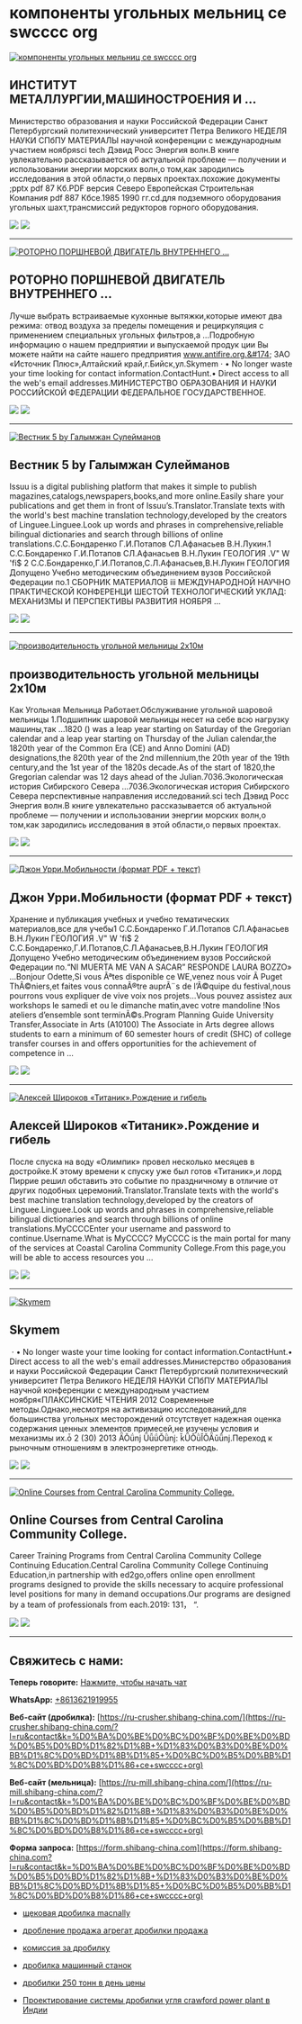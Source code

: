 # компоненты угольных мельниц ce swcccc org

<a href="https://swt.shibang-china.com/?l=ru&img&k=%D0%BA%D0%BE%D0%BC%D0%BF%D0%BE%D0%BD%D0%B5%D0%BD%D1%82%D1%8B+%D1%83%D0%B3%D0%BE%D0%BB%D1%8C%D0%BD%D1%8B%D1%85+%D0%BC%D0%B5%D0%BB%D1%8C%D0%BD%D0%B8%D1%86+ce+swcccc+org" target="_blank">![компоненты угольных мельниц ce swcccc org](http://static.shibang-china.com/all-800x300/1053.jpg)</a>

## ИНСТИТУТ МЕТАЛЛУРГИИ,МАШИНОСТРОЕНИЯ И …
Министерство образования и науки Российской Федерации Санкт Петербургский политехнический университет Петра Великого НЕДЕЛЯ НАУКИ СПбПУ МАТЕРИАЛЫ научной конференции с международным участием ноябряsci tech Дэвид Росс Энергия волн.В книге увлекательно рассказывается об актуальной проблеме — получении и использовании энергии морских волн,о том,как зародились исследования в этой области,о первых проектах.похожие документы ;pptx pdf 87 Кб.PDF версия Северо Европейская Строительная Компания pdf 887 Кбce.1985 1990 гг.cd.для подземного оборудования угольных шахт,трансмиссий редукторов горного оборудования.


<a href="https://whatsapp.shibangsoft.com/WhatsApp.php" target="_blank" title="WhatsApp">![](http://static.shibang-china.com/icon/whatsapp.png)</a> <a href="https://swt.shibang-china.com/?l=ru&icon&k=%D0%BA%D0%BE%D0%BC%D0%BF%D0%BE%D0%BD%D0%B5%D0%BD%D1%82%D1%8B+%D1%83%D0%B3%D0%BE%D0%BB%D1%8C%D0%BD%D1%8B%D1%85+%D0%BC%D0%B5%D0%BB%D1%8C%D0%BD%D0%B8%D1%86+ce+swcccc+org" target="_blank">![](http://static.shibang-china.com/icon/chat-ru.png)</a>

---

<a href="https://swt.shibang-china.com/?l=ru&img&k=%D0%BA%D0%BE%D0%BC%D0%BF%D0%BE%D0%BD%D0%B5%D0%BD%D1%82%D1%8B+%D1%83%D0%B3%D0%BE%D0%BB%D1%8C%D0%BD%D1%8B%D1%85+%D0%BC%D0%B5%D0%BB%D1%8C%D0%BD%D0%B8%D1%86+ce+swcccc+org" target="_blank">![РОТОРНО ПОРШНЕВОЙ ДВИГАТЕЛЬ ВНУТРЕННЕГО …](http://static.shibang-china.com/all-800x300/389.jpg)</a>

## РОТОРНО ПОРШНЕВОЙ ДВИГАТЕЛЬ ВНУТРЕННЕГО …
Лучше выбрать встраиваемые кухонные вытяжки,которые имеют два режима: отвод воздуха за пределы помещения и рециркуляция с применением специальных угольных фильтров,а …Подробную информацию о нашем предприятии и выпускаемой продук ции Вы можете найти на сайте нашего предприятия www.antifire.org.&#174; ЗАО &#171;Источник Плюс&#187;,Алтайский край,г.Бийск,ул.Skymem&nbsp;&#0183;&#32;• No longer waste your time looking for contact information.ContactHunt.• Direct access to all the web's email addresses.МИНИСТЕРСТВО ОБРАЗОВАНИЯ И НАУКИ РОССИЙСКОЙ ФЕДЕРАЦИИ ФЕДЕРАЛЬНОЕ ГОСУДАРСТВЕННОЕ.


<a href="https://whatsapp.shibangsoft.com/WhatsApp.php" target="_blank" title="WhatsApp">![](http://static.shibang-china.com/icon/whatsapp.png)</a> <a href="https://swt.shibang-china.com/?l=ru&icon&k=%D0%BA%D0%BE%D0%BC%D0%BF%D0%BE%D0%BD%D0%B5%D0%BD%D1%82%D1%8B+%D1%83%D0%B3%D0%BE%D0%BB%D1%8C%D0%BD%D1%8B%D1%85+%D0%BC%D0%B5%D0%BB%D1%8C%D0%BD%D0%B8%D1%86+ce+swcccc+org" target="_blank">![](http://static.shibang-china.com/icon/chat-ru.png)</a>

---

<a href="https://swt.shibang-china.com/?l=ru&img&k=%D0%BA%D0%BE%D0%BC%D0%BF%D0%BE%D0%BD%D0%B5%D0%BD%D1%82%D1%8B+%D1%83%D0%B3%D0%BE%D0%BB%D1%8C%D0%BD%D1%8B%D1%85+%D0%BC%D0%B5%D0%BB%D1%8C%D0%BD%D0%B8%D1%86+ce+swcccc+org" target="_blank">![Вестник 5 by Галымжан Сулейманов](http://static.shibang-china.com/all-800x300/978.jpg)</a>

## Вестник 5 by Галымжан Сулейманов
Issuu is a digital publishing platform that makes it simple to publish magazines,catalogs,newspapers,books,and more online.Easily share your publications and get them in front of Issuu’s.Translator.Translate texts with the world's best machine translation technology,developed by the creators of Linguee.Linguee.Look up words and phrases in comprehensive,reliable bilingual dictionaries and search through billions of online translations.С.С.Бондаренко Г.И.Потапов СЛ.Афанасьев В.Н.Лукин.1 С.С.Бондаренко Г.И.Потапов СЛ.Афанасьев В.Н.Лукин ГЕОЛОГИЯ .V&quot; W 'fi$ 2 С.С.Бондаренко,Г.И.Потапов,С.Л.Афанасьев,В.Н.Лукин ГЕОЛОГИЯ Допущено Учебно методическим объединением вузов Российской Федерации по.1 СБОРНИК МАТЕРИАЛОВ iii МЕЖДУНАРОДНОЙ НАУЧНО ПРАКТИЧЕСКОЙ КОНФЕРЕНЦИ ШЕСТОЙ ТЕХНОЛОГИЧЕСКИЙ УКЛАД: МЕХАНИЗМЫ И ПЕРСПЕКТИВЫ РАЗВИТИЯ НОЯБРЯ …


<a href="https://whatsapp.shibangsoft.com/WhatsApp.php" target="_blank" title="WhatsApp">![](http://static.shibang-china.com/icon/whatsapp.png)</a> <a href="https://swt.shibang-china.com/?l=ru&icon&k=%D0%BA%D0%BE%D0%BC%D0%BF%D0%BE%D0%BD%D0%B5%D0%BD%D1%82%D1%8B+%D1%83%D0%B3%D0%BE%D0%BB%D1%8C%D0%BD%D1%8B%D1%85+%D0%BC%D0%B5%D0%BB%D1%8C%D0%BD%D0%B8%D1%86+ce+swcccc+org" target="_blank">![](http://static.shibang-china.com/icon/chat-ru.png)</a>

---

<a href="https://swt.shibang-china.com/?l=ru&img&k=%D0%BA%D0%BE%D0%BC%D0%BF%D0%BE%D0%BD%D0%B5%D0%BD%D1%82%D1%8B+%D1%83%D0%B3%D0%BE%D0%BB%D1%8C%D0%BD%D1%8B%D1%85+%D0%BC%D0%B5%D0%BB%D1%8C%D0%BD%D0%B8%D1%86+ce+swcccc+org" target="_blank">![производительность угольной мельницы 2х10м](http://static.shibang-china.com/all-800x300/946.jpg)</a>

## производительность угольной мельницы 2х10м
Как Угольная Мельница Работает.Обслуживание угольной шаровой мельницы 1.Подшипник шаровой мельницы несет на себе всю нагрузку машины,так …1820 () was a leap year starting on Saturday of the Gregorian calendar and a leap year starting on Thursday of the Julian calendar,the 1820th year of the Common Era (CE) and Anno Domini (AD) designations,the 820th year of the 2nd millennium,the 20th year of the 19th century,and the 1st year of the 1820s decade.As of the start of 1820,the Gregorian calendar was 12 days ahead of the Julian.7036.Экологическая история Сибирского Севера …7036.Экологическая история Сибирского Севера перспективные направления исследований.sci tech Дэвид Росс Энергия волн.В книге увлекательно рассказывается об актуальной проблеме — получении и использовании энергии морских волн,о том,как зародились исследования в этой области,о первых проектах.


<a href="https://whatsapp.shibangsoft.com/WhatsApp.php" target="_blank" title="WhatsApp">![](http://static.shibang-china.com/icon/whatsapp.png)</a> <a href="https://swt.shibang-china.com/?l=ru&icon&k=%D0%BA%D0%BE%D0%BC%D0%BF%D0%BE%D0%BD%D0%B5%D0%BD%D1%82%D1%8B+%D1%83%D0%B3%D0%BE%D0%BB%D1%8C%D0%BD%D1%8B%D1%85+%D0%BC%D0%B5%D0%BB%D1%8C%D0%BD%D0%B8%D1%86+ce+swcccc+org" target="_blank">![](http://static.shibang-china.com/icon/chat-ru.png)</a>

---

<a href="https://swt.shibang-china.com/?l=ru&img&k=%D0%BA%D0%BE%D0%BC%D0%BF%D0%BE%D0%BD%D0%B5%D0%BD%D1%82%D1%8B+%D1%83%D0%B3%D0%BE%D0%BB%D1%8C%D0%BD%D1%8B%D1%85+%D0%BC%D0%B5%D0%BB%D1%8C%D0%BD%D0%B8%D1%86+ce+swcccc+org" target="_blank">![Джон Урри.Мобильности (формат PDF + текст)](http://static.shibang-china.com/all-800x300/617.jpg)</a>

## Джон Урри.Мобильности (формат PDF + текст)
Хранение и публикация учебных и учебно тематических материалов,все для учебы1 С.С.Бондаренко Г.И.Потапов СЛ.Афанасьев В.Н.Лукин ГЕОЛОГИЯ .V&quot; W 'fi$ 2 С.С.Бондаренко,Г.И.Потапов,С.Л.Афанасьев,В.Н.Лукин ГЕОЛОГИЯ Допущено Учебно методическим объединением вузов Российской Федерации по.“NI MUERTA ME VAN A SACAR” RESPONDE LAURA BOZZO&#187; …Bonjour Odette,Si vous &#195;&#170;tes disponible ce WE,venez nous voir &#195; Puget Th&#195;&#169;niers,et faites vous conna&#195;&#174;tre aupr&#195;&#168;s de l’&#195;&#169;quipe du festival,nous pourrons vous expliquer de vive voix nos projets…Vous pouvez assistez aux workshops le samedi et ou le dimanche matin,avec votre mandoline !Nos ateliers d’ensemble sont termin&#195;&#169;s.Program Planning Guide University Transfer,Associate in Arts (A10100) The Associate in Arts degree allows students to earn a minimum of 60 semester hours of credit (SHC) of college transfer courses in and offers opportunities for the achievement of competence in …


<a href="https://whatsapp.shibangsoft.com/WhatsApp.php" target="_blank" title="WhatsApp">![](http://static.shibang-china.com/icon/whatsapp.png)</a> <a href="https://swt.shibang-china.com/?l=ru&icon&k=%D0%BA%D0%BE%D0%BC%D0%BF%D0%BE%D0%BD%D0%B5%D0%BD%D1%82%D1%8B+%D1%83%D0%B3%D0%BE%D0%BB%D1%8C%D0%BD%D1%8B%D1%85+%D0%BC%D0%B5%D0%BB%D1%8C%D0%BD%D0%B8%D1%86+ce+swcccc+org" target="_blank">![](http://static.shibang-china.com/icon/chat-ru.png)</a>

---

<a href="https://swt.shibang-china.com/?l=ru&img&k=%D0%BA%D0%BE%D0%BC%D0%BF%D0%BE%D0%BD%D0%B5%D0%BD%D1%82%D1%8B+%D1%83%D0%B3%D0%BE%D0%BB%D1%8C%D0%BD%D1%8B%D1%85+%D0%BC%D0%B5%D0%BB%D1%8C%D0%BD%D0%B8%D1%86+ce+swcccc+org" target="_blank">![Алексей Широков &#171;Титаник&#187;.Рождение и гибель](http://static.shibang-china.com/all-800x300/442.jpg)</a>

## Алексей Широков &#171;Титаник&#187;.Рождение и гибель
После спуска на воду &#171;Олимпик&#187; провел несколько месяцев в достройке.К этому времени к спуску уже был готов &#171;Титаник&#187;,и лорд Пиррие решил обставить это событие по праздничному в отличие от других подобных церемоний.Translator.Translate texts with the world's best machine translation technology,developed by the creators of Linguee.Linguee.Look up words and phrases in comprehensive,reliable bilingual dictionaries and search through billions of online translations.MyCCCCEnter your username and password to continue.Username.What is MyCCCC? MyCCCC is the main portal for many of the services at Coastal Carolina Community College.From this page,you will be able to access resources you …


<a href="https://whatsapp.shibangsoft.com/WhatsApp.php" target="_blank" title="WhatsApp">![](http://static.shibang-china.com/icon/whatsapp.png)</a> <a href="https://swt.shibang-china.com/?l=ru&icon&k=%D0%BA%D0%BE%D0%BC%D0%BF%D0%BE%D0%BD%D0%B5%D0%BD%D1%82%D1%8B+%D1%83%D0%B3%D0%BE%D0%BB%D1%8C%D0%BD%D1%8B%D1%85+%D0%BC%D0%B5%D0%BB%D1%8C%D0%BD%D0%B8%D1%86+ce+swcccc+org" target="_blank">![](http://static.shibang-china.com/icon/chat-ru.png)</a>

---

<a href="https://swt.shibang-china.com/?l=ru&img&k=%D0%BA%D0%BE%D0%BC%D0%BF%D0%BE%D0%BD%D0%B5%D0%BD%D1%82%D1%8B+%D1%83%D0%B3%D0%BE%D0%BB%D1%8C%D0%BD%D1%8B%D1%85+%D0%BC%D0%B5%D0%BB%D1%8C%D0%BD%D0%B8%D1%86+ce+swcccc+org" target="_blank">![Skymem](http://static.shibang-china.com/all-800x300/1244.jpg)</a>

## Skymem
&nbsp;&#0183;&#32;• No longer waste your time looking for contact information.ContactHunt.• Direct access to all the web's email addresses.Министерство образования и науки Российской Федерации Санкт Петербургский политехнический университет Петра Великого НЕДЕЛЯ НАУКИ СПбПУ МАТЕРИАЛЫ научной конференции с международным участием ноября&#171;ПЛАКСИНСКИЕ ЧТЕНИЯ 2012 Современные методы.Однако,несмотря на активизацию исследований,для большинства угольных месторождений отсутствует надежная оценка содержания ценных элементов примесей,не изучены условия и механизмы их.ȱ 2 (30) 2013 ǞǑǘǌ ǙǚǘǑǜǌ: ǩǙǑǜǏǑǞǔǖǌ.Переход к рыночным отношениям в электроэнергетике отнюдь.


<a href="https://whatsapp.shibangsoft.com/WhatsApp.php" target="_blank" title="WhatsApp">![](http://static.shibang-china.com/icon/whatsapp.png)</a> <a href="https://swt.shibang-china.com/?l=ru&icon&k=%D0%BA%D0%BE%D0%BC%D0%BF%D0%BE%D0%BD%D0%B5%D0%BD%D1%82%D1%8B+%D1%83%D0%B3%D0%BE%D0%BB%D1%8C%D0%BD%D1%8B%D1%85+%D0%BC%D0%B5%D0%BB%D1%8C%D0%BD%D0%B8%D1%86+ce+swcccc+org" target="_blank">![](http://static.shibang-china.com/icon/chat-ru.png)</a>

---

<a href="https://swt.shibang-china.com/?l=ru&img&k=%D0%BA%D0%BE%D0%BC%D0%BF%D0%BE%D0%BD%D0%B5%D0%BD%D1%82%D1%8B+%D1%83%D0%B3%D0%BE%D0%BB%D1%8C%D0%BD%D1%8B%D1%85+%D0%BC%D0%B5%D0%BB%D1%8C%D0%BD%D0%B8%D1%86+ce+swcccc+org" target="_blank">![Online Courses from Central Carolina Community College.](http://static.shibang-china.com/all-800x300/999.jpg)</a>

## Online Courses from Central Carolina Community College.
Career Training Programs from Central Carolina Community College Continuing Education.Central Carolina Community College Continuing Education,in partnership with ed2go,offers online open enrollment programs designed to provide the skills necessary to acquire professional level positions for many in demand occupations.Our programs are designed by a team of professionals from each.2019: 131， “.

<a href="https://whatsapp.shibangsoft.com/WhatsApp.php" target="_blank" title="WhatsApp">![](http://static.shibang-china.com/icon/whatsapp.png)</a> <a href="https://swt.shibang-china.com/?l=ru&icon&k=%D0%BA%D0%BE%D0%BC%D0%BF%D0%BE%D0%BD%D0%B5%D0%BD%D1%82%D1%8B+%D1%83%D0%B3%D0%BE%D0%BB%D1%8C%D0%BD%D1%8B%D1%85+%D0%BC%D0%B5%D0%BB%D1%8C%D0%BD%D0%B8%D1%86+ce+swcccc+org" target="_blank">![](http://static.shibang-china.com/icon/chat-ru.png)</a>

---
## Свяжитесь с нами:

**Теперь говорите:** [Нажмите, чтобы начать чат](https://swt.shibang-china.com?l=ru&contact&k=%D0%BA%D0%BE%D0%BC%D0%BF%D0%BE%D0%BD%D0%B5%D0%BD%D1%82%D1%8B+%D1%83%D0%B3%D0%BE%D0%BB%D1%8C%D0%BD%D1%8B%D1%85+%D0%BC%D0%B5%D0%BB%D1%8C%D0%BD%D0%B8%D1%86+ce+swcccc+org)

**WhatsApp:**  [+8613621919955](https://whatsapp.shibangsoft.com/WhatsApp.php)

**Веб-сайт (дробилка):** [https://ru-crusher.shibang-china.com/](https://ru-crusher.shibang-china.com/?l=ru&contact&k=%D0%BA%D0%BE%D0%BC%D0%BF%D0%BE%D0%BD%D0%B5%D0%BD%D1%82%D1%8B+%D1%83%D0%B3%D0%BE%D0%BB%D1%8C%D0%BD%D1%8B%D1%85+%D0%BC%D0%B5%D0%BB%D1%8C%D0%BD%D0%B8%D1%86+ce+swcccc+org)

**Веб-сайт (мельница):** [https://ru-mill.shibang-china.com/](https://ru-mill.shibang-china.com/?l=ru&contact&k=%D0%BA%D0%BE%D0%BC%D0%BF%D0%BE%D0%BD%D0%B5%D0%BD%D1%82%D1%8B+%D1%83%D0%B3%D0%BE%D0%BB%D1%8C%D0%BD%D1%8B%D1%85+%D0%BC%D0%B5%D0%BB%D1%8C%D0%BD%D0%B8%D1%86+ce+swcccc+org)

**Форма запроса:** [https://form.shibang-china.com](https://form.shibang-china.com?l=ru&contact&k=%D0%BA%D0%BE%D0%BC%D0%BF%D0%BE%D0%BD%D0%B5%D0%BD%D1%82%D1%8B+%D1%83%D0%B3%D0%BE%D0%BB%D1%8C%D0%BD%D1%8B%D1%85+%D0%BC%D0%B5%D0%BB%D1%8C%D0%BD%D0%B8%D1%86+ce+swcccc+org)

* [щековая дробилка macnally](../121/%D1%89%D0%B5%D0%BA%D0%BE%D0%B2%D0%B0%D1%8F%20%D0%B4%D1%80%D0%BE%D0%B1%D0%B8%D0%BB%D0%BA%D0%B0%20macnally.md)

* [дробление продажа агрегат дробилки продажа](../125/%D0%B4%D1%80%D0%BE%D0%B1%D0%BB%D0%B5%D0%BD%D0%B8%D0%B5%20%D0%BF%D1%80%D0%BE%D0%B4%D0%B0%D0%B6%D0%B0%20%D0%B0%D0%B3%D1%80%D0%B5%D0%B3%D0%B0%D1%82%20%D0%B4%D1%80%D0%BE%D0%B1%D0%B8%D0%BB%D0%BA%D0%B8%20%D0%BF%D1%80%D0%BE%D0%B4%D0%B0%D0%B6%D0%B0.md)

* [комиссия за дробилку](../123/%D0%BA%D0%BE%D0%BC%D0%B8%D1%81%D1%81%D0%B8%D1%8F%20%D0%B7%D0%B0%20%D0%B4%D1%80%D0%BE%D0%B1%D0%B8%D0%BB%D0%BA%D1%83.md)

* [дробилка машинный станок](../122/%D0%B4%D1%80%D0%BE%D0%B1%D0%B8%D0%BB%D0%BA%D0%B0%20%D0%BC%D0%B0%D1%88%D0%B8%D0%BD%D0%BD%D1%8B%D0%B9%20%D1%81%D1%82%D0%B0%D0%BD%D0%BE%D0%BA.md)

* [дробилки 250 тонн в день цены](../125/%D0%B4%D1%80%D0%BE%D0%B1%D0%B8%D0%BB%D0%BA%D0%B8%20250%20%D1%82%D0%BE%D0%BD%D0%BD%20%D0%B2%20%D0%B4%D0%B5%D0%BD%D1%8C%20%D1%86%D0%B5%D0%BD%D1%8B.md)

* [Проектирование системы дробилки угля crawford power plant в Индии](../124/%D0%9F%D1%80%D0%BE%D0%B5%D0%BA%D1%82%D0%B8%D1%80%D0%BE%D0%B2%D0%B0%D0%BD%D0%B8%D0%B5%20%D1%81%D0%B8%D1%81%D1%82%D0%B5%D0%BC%D1%8B%20%D0%B4%D1%80%D0%BE%D0%B1%D0%B8%D0%BB%D0%BA%D0%B8%20%D1%83%D0%B3%D0%BB%D1%8F%20crawford%20power%20plant%20%D0%B2%20%D0%98%D0%BD%D0%B4%D0%B8%D0%B8.md)